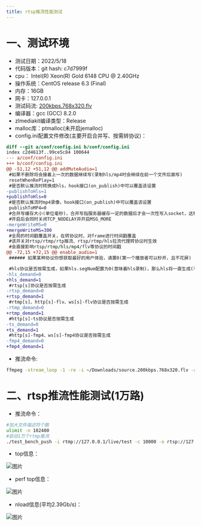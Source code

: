 ```yaml
---
title: rtsp推流性能测试
---
```

# 一、测试环境
- 测试日期：2022/5/18
- 代码版本：git hash: c7d7999f
- cpu： Intel(R) Xeon(R) Gold 6148 CPU @ 2.40GHz
- 操作系统：CentOS release 6.3 (Final)
- 内存：16GB
- 网卡：127.0.0.1
- 测试码流: [200kbps.768x320.flv](https://raw.githubusercontent.com/ossrs/srs/develop/trunk/doc/source.200kbps.768x320.flv)
- 编译器：gcc (GCC) 8.2.0
- zlmediakit编译类型：Release
- malloc库：ptmalloc(未开启jemalloc)
- config.ini配置文件修改(主要开启合并写、按需转协议)：
```patch
diff --git a/conf/config.ini b/conf/config.ini
index c2d4613f..99ce5c84 100644
--- a/conf/config.ini
+++ b/conf/config.ini
@@ -51,12 +51,12 @@ addMuteAudio=1
 #如果不删除将会接着上一次的数据继续写(录制hls/mp4时会继续在前一个文件后面写)
 resetWhenRePlay=1
 #是否默认推流时转换成hls，hook接口(on_publish)中可以覆盖该设置
-publishToHls=1
+publishToHls=0
 #是否默认推流时mp4录像，hook接口(on_publish)中可以覆盖该设置
 publishToMP4=0
 #合并写缓存大小(单位毫秒)，合并写指服务器缓存一定的数据后才会一次性写入socket，这样能提高性能，但是会提高延时
 #开启后会同时关闭TCP_NODELAY并开启MSG_MORE
-mergeWriteMS=0
+mergeWriteMS=300
 #全局的时间戳覆盖开关，在转协议时，对frame进行时间戳覆盖
 #该开关对rtsp/rtmp/rtp推流、rtsp/rtmp/hls拉流代理转协议时生效
 #会直接影响rtsp/rtmp/hls/mp4/flv等协议的时间戳
@@ -72,15 +72,15 @@ enable_audio=1
 ###### 如果某种协议你想获取最好的用户体验，请置0(第一个播放者可以秒开，且不花屏)

 #hls协议是否按需生成，如果hls.segNum配置为0(意味着hls录制)，那么hls将一直生成(不管此开关)
-hls_demand=0
+hls_demand=1
 #rtsp[s]协议是否按需生成
-rtsp_demand=0
+rtsp_demand=1
 #rtmp[s]、http[s]-flv、ws[s]-flv协议是否按需生成
-rtmp_demand=0
+rtmp_demand=1
 #http[s]-ts协议是否按需生成
-ts_demand=0
+ts_demand=1
 #http[s]-fmp4、ws[s]-fmp4协议是否按需生成
-fmp4_demand=0
+fmp4_demand=1
```
- 推流命令:
```bash
ffmpeg -stream_loop -1 -re -i ~/Downloads/source.200kbps.768x320.flv -acodec copy -vcodec copy -f flv  rtmp://ip:port/live/test
```

# 二、rtsp推流性能测试(1万路)

- 推流命令：
```bash
#加大文件描述符个数
ulimit -n 102400
#启动1万个rtmp推流
./test_bench_push -i rtmp://127.0.0.1/live/test -c 10000 -o rtsp://127.0.0.1/live/push
```

- top信息：

![图片](https://user-images.githubusercontent.com/11495632/169198621-85d3a0f3-ffc4-4e2d-bdb8-8e886130ff2e.png)


- perf top信息：

![图片](https://user-images.githubusercontent.com/11495632/169198658-7ca9599c-16da-4dd9-8fb5-aa35d35cbe97.png)


- nload信息(平均2.39Gb/s)：

![图片](https://user-images.githubusercontent.com/11495632/169198759-7baa33a2-30fe-409b-a0bf-e737be849ad1.png)













